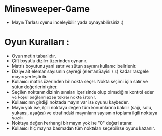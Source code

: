 # Minesweeper-Game
- Mayın Tarlası oyunu inceleyibilir yada oynayabilirsiniz :) 

# Oyun Kuralları :
- Oyun metin tabanlıdır.
- Çift boyutlu diziler üzerinden oynanır.
- Matris boyutunu yani satır ve sütun sayısını kullanıcı belirlenir.
- Diziye ait eleman sayısının çeyreği (elemanSayisi / 4) kadar rastgele mayın yerleştirilir.
- Kullanıcı matris üzerinden bir nokta seçer. Nokta seçimi için satır ve sütun değerlerini girer.
- Seçilen noktanın dizinin sınırları içerisinde olup olmadığını kontrol eder ve koşul sağlanmazsa tekrar nokta istenir.
- Kullanıcının girdiği noktada mayın var ise oyunu kaybeder.
- Mayın yok ise, ilgili noktaya değen tüm konumlarına bakılır (sağı, solu, yukarısı, aşağısı) ve etrafındaki mayınların sayısının toplamı ilgili noktaya yazılır.
- Noktaya değen herhangi bir mayın yok ise "0" değeri atanır.
- Kullanıcı hiç mayına basmadan tüm noktaları seçebilirse oyunu kazanır.
